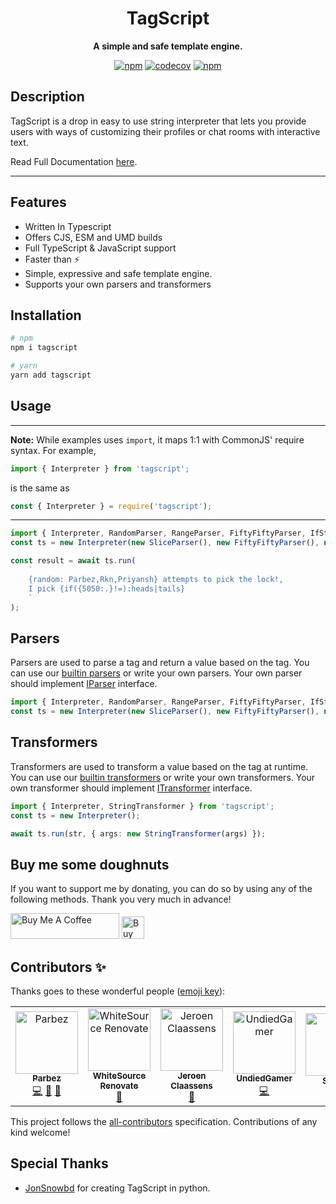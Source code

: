 <div align="center">

# TagScript

**A simple and safe template engine.**

[![npm](https://img.shields.io/npm/dw/tagscript)](https://www.npmjs.com/package/tagscript)
[![codecov](https://codecov.io/gh/imranbarbhuiya/tagscript/branch/main/graph/badge.svg?precision=2&flag=tagscript)](https://codecov.io/gh/imranbarbhuiya/tagscript)
[![npm](https://img.shields.io/npm/v/tagscript?color=crimson&logo=npm&style=flat-square)](https://www.npmjs.com/package/tagscript)

</div>

## Description

TagScript is a drop in easy to use string interpreter that lets you provide users with ways of customizing their profiles or chat rooms with interactive text.

Read Full Documentation [here](https://tagscript.js.org/).

---

## Features

-   Written In Typescript
-   Offers CJS, ESM and UMD builds
-   Full TypeScript & JavaScript support
-   Faster than ⚡
-   Simple, expressive and safe template engine.
-   Supports your own parsers and transformers

## Installation

```bash
# npm
npm i tagscript

# yarn
yarn add tagscript

```

## Usage

---

**Note:** While examples uses `import`, it maps 1:1 with CommonJS' require syntax. For example,

```ts
import { Interpreter } from 'tagscript';
```

is the same as

```js
const { Interpreter } = require('tagscript');
```

---

```ts
import { Interpreter, RandomParser, RangeParser, FiftyFiftyParser, IfStatementParser, SliceParser } from 'tagscript';
const ts = new Interpreter(new SliceParser(), new FiftyFiftyParser(), new RandomParser(), new IfStatementParser());

const result = await ts.run(
	`
    {random: Parbez,Rkn,Priyansh} attempts to pick the lock!,
    I pick {if({5050:.}!=):heads|tails}
    `
);
```

## Parsers

Parsers are used to parse a tag and return a value based on the tag. You can use our [builtin parsers](https://github.com/imranbarbhuiya/TagScript/tree/main/src/lib/Parsers) or write your own parsers.
Your own parser should implement [IParser](https://tagscript.js.org/interfaces/IParser.html) interface.

```ts
import { Interpreter, RandomParser, RangeParser, FiftyFiftyParser, IfStatementParser, SliceParser } from 'tagscript';
const ts = new Interpreter(new SliceParser(), new FiftyFiftyParser(), new RandomParser(), new IfStatementParser());
```

## Transformers

Transformers are used to transform a value based on the tag at runtime. You can use our [builtin transformers](https://github.com/imranbarbhuiya/TagScript/tree/main/src/lib/Transformer) or write your own transformers.
Your own transformer should implement [ITransformer](https://tagscript.js.org/interfaces/ITransformer.html) interface.

```ts
import { Interpreter, StringTransformer } from 'tagscript';
const ts = new Interpreter();

await ts.run(str, { args: new StringTransformer(args) });
```

## Buy me some doughnuts

If you want to support me by donating, you can do so by using any of the following methods. Thank you very much in advance!

<a href="https://www.buymeacoffee.com/parbez" target="_blank"><img src="https://cdn.buymeacoffee.com/buttons/default-orange.png" alt="Buy Me A Coffee" height="41" width="174"></a>
<a href='https://ko-fi.com/Y8Y1CBIJH' target='_blank'><img height='36' style='border:0px;height:36px;' src='https://cdn.ko-fi.com/cdn/kofi4.png?v=3' border='0' alt='Buy Me a Coffee at ko-fi.com' /></a>

## Contributors ✨

Thanks goes to these wonderful people ([emoji key](https://allcontributors.org/docs/en/emoji-key)):

<!-- ALL-CONTRIBUTORS-LIST:START - Do not remove or modify this section -->
<!-- prettier-ignore-start -->
<!-- markdownlint-disable -->
<table>
  <tbody>
    <tr>
      <td align="center"><a href="https://github.com/imranbarbhuiya"><img src="https://avatars.githubusercontent.com/u/74945038?v=4?s=100" width="100px;" alt="Parbez"/><br /><sub><b>Parbez</b></sub></a><br /><a href="https://github.com/imranbarbhuiya/TagScript/commits?author=imranbarbhuiya" title="Code">💻</a> <a href="#maintenance-imranbarbhuiya" title="Maintenance">🚧</a> <a href="#ideas-imranbarbhuiya" title="Ideas, Planning, & Feedback">🤔</a></td>
      <td align="center"><a href="https://renovate.whitesourcesoftware.com"><img src="https://avatars.githubusercontent.com/u/25180681?v=4?s=100" width="100px;" alt="WhiteSource Renovate"/><br /><sub><b>WhiteSource Renovate</b></sub></a><br /><a href="#maintenance-renovate-bot" title="Maintenance">🚧</a></td>
      <td align="center"><a href="https://favware.tech"><img src="https://avatars.githubusercontent.com/u/4019718?v=4?s=100" width="100px;" alt="Jeroen Claassens"/><br /><sub><b>Jeroen Claassens</b></sub></a><br /><a href="#maintenance-favna" title="Maintenance">🚧</a></td>
      <td align="center"><a href="https://github.com/UndiedGamer"><img src="https://avatars.githubusercontent.com/u/84702365?v=4?s=100" width="100px;" alt="UndiedGamer"/><br /><sub><b>UndiedGamer</b></sub></a><br /><a href="https://github.com/imranbarbhuiya/TagScript/commits?author=UndiedGamer" title="Code">💻</a></td>
      <td align="center"><a href="http://discord.gg/sofi"><img src="https://avatars.githubusercontent.com/u/20400149?v=4?s=100" width="100px;" alt="Sourav"/><br /><sub><b>Sourav</b></sub></a><br /><a href="https://github.com/imranbarbhuiya/TagScript/commits?author=ShoXcy" title="Documentation">📖</a></td>
    </tr>
  </tbody>
  <tfoot>
    
  </tfoot>
</table>

<!-- markdownlint-restore -->
<!-- prettier-ignore-end -->

<!-- ALL-CONTRIBUTORS-LIST:END -->

This project follows the [all-contributors](https://github.com/all-contributors/all-contributors) specification. Contributions of any kind welcome!

## Special Thanks

-   [JonSnowbd](https://github.com/JonSnowbd/) for creating TagScript in python.

